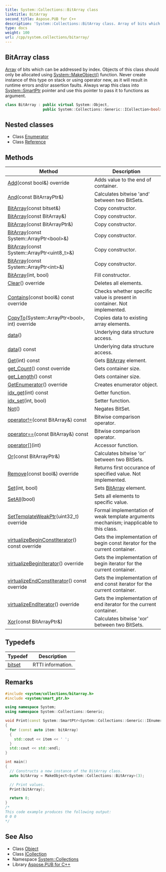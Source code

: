 ```yaml
---
title: System::Collections::BitArray class
linktitle: BitArray
second_title: Aspose.PUB for C++
description: 'System::Collections::BitArray class. Array of bits which can be addressed by index. Objects of this class should only be allocated using System::MakeObject() function. Never create instance of this type on stack or using operator new, as it will result in runtime errors and/or assertion faults. Always wrap this class into System::SmartPtr pointer and use this pointer to pass it to functions as argument in C++.'
type: docs
weight: 100
url: /cpp/system.collections/bitarray/
---
```

## BitArray class


[Array](../../system/array/) of bits which can be addressed by index. Objects of this class should only be allocated using [System::MakeObject()](../../system/makeobject/) function. Never create instance of this type on stack or using operator new, as it will result in runtime errors and/or assertion faults. Always wrap this class into [System::SmartPtr](../../system/smartptr/) pointer and use this pointer to pass it to functions as argument.

```cpp
class BitArray : public virtual System::Object,
                 public System::Collections::Generic::ICollection<bool>
```

## Nested classes

* Class [Enumerator](./enumerator/)
* Class [Reference](./reference/)
## Methods

| Method | Description |
| --- | --- |
| [Add](./add/)(const bool\&) override | Adds value to the end of container. |
| [And](./and/)(const BitArrayPtr\&) | Calculates bitwise 'and' between two BitSets. |
| [BitArray](./bitarray/)(const bitset\&) | Copy constructor. |
| [BitArray](./bitarray/)(const BitArray\&) | Copy constructor. |
| [BitArray](./bitarray/)(const BitArrayPtr\&) | Copy constructor. |
| [BitArray](./bitarray/)(const System::ArrayPtr\<bool\>\&) | Copy constructor. |
| [BitArray](./bitarray/)(const System::ArrayPtr\<uint8_t\>\&) | Copy constructor. |
| [BitArray](./bitarray/)(const System::ArrayPtr\<int\>\&) | Copy constructor. |
| [BitArray](./bitarray/)(int, bool) | Fill constructor. |
| [Clear](./clear/)() override | Deletes all elements. |
| [Contains](./contains/)(const bool\&) const override | Checks whether specific value is present in container. Not implemented. |
| [CopyTo](./copyto/)(System::ArrayPtr\<bool\>, int) override | Copies data to existing array elements. |
| [data](./data/)() | Underlying data structure access. |
| [data](./data/)() const | Underlying data structure access. |
| [Get](./get/)(int) const | Gets [BitArray](./) element. |
| [get_Count](./get_count/)() const override | Gets container size. |
| [get_Length](./get_length/)() const | Gets container size. |
| [GetEnumerator](./getenumerator/)() override | Creates enumerator object. |
| [idx_get](./idx_get/)(int) const | Getter function. |
| [idx_set](./idx_set/)(int, bool) | Setter function. |
| [Not](./not/)() | Negates BitSet. |
| [operator!=](./operator!=/)(const BitArray\&) const | Bitwise comparison operator. |
| [operator==](./operator==/)(const BitArray\&) const | Bitwise comparison operator. |
| [operator[]](./operator[]/)(int) | Accessor function. |
| [Or](./or/)(const BitArrayPtr\&) | Calculates bitwise 'or' between two BitSets. |
| [Remove](./remove/)(const bool\&) override | Returns first occurance of specified value. Not implemented. |
| [Set](./set/)(int, bool) | Sets [BitArray](./) element. |
| [SetAll](./setall/)(bool) | Sets all elements to specific value. |
| [SetTemplateWeakPtr](./settemplateweakptr/)(uint32_t) override | Formal implementation of weak template arguments mechanism; inapplicable to this class. |
| [virtualizeBeginConstIterator](./virtualizebeginconstiterator/)() const override | Gets the implementation of begin const iterator for the current container. |
| [virtualizeBeginIterator](./virtualizebeginiterator/)() override | Gets the implementation of begin iterator for the current container. |
| [virtualizeEndConstIterator](./virtualizeendconstiterator/)() const override | Gets the implementation of end const iterator for the current container. |
| [virtualizeEndIterator](./virtualizeenditerator/)() override | Gets the implementation of end iterator for the current container. |
| [Xor](./xor/)(const BitArrayPtr\&) | Calculates bitwise 'xor' between two BitSets. |
## Typedefs

| Typedef | Description |
| --- | --- |
| [bitset](./bitset/) | RTTI information. |
## Remarks



```cpp
#include <system/collections/bitarray.h>
#include <system/smart_ptr.h>

using namespace System;
using namespace System::Collections::Generic;

void Print(const System::SmartPtr<System::Collections::Generic::IEnumerable<bool>> &bitArray)
{
  for (const auto item: bitArray)
  {
    std::cout << item << ' ';
  }
  std::cout << std::endl;
}

int main()
{
  // Constructs a new instance of the BitArray class.
  auto bitArray = MakeObject<System::Collections::BitArray>(3);

  // Print values.
  Print(bitArray);

  return 0;
}
/*
This code example produces the following output:
0 0 0
*/
```

## See Also

* Class [Object](../../system/object/)
* Class [ICollection](../../system.collections.generic/icollection/)
* Namespace [System::Collections](../)
* Library [Aspose.PUB for C++](../../)

